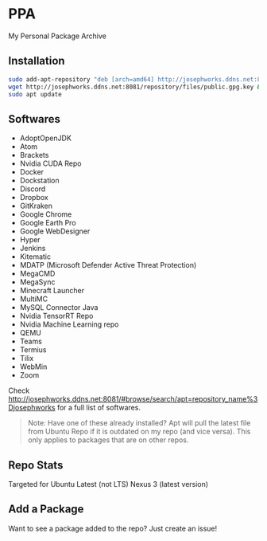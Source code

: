 # PPA
My Personal Package Archive

## Installation

```bash
sudo add-apt-repository "deb [arch=amd64] http://josephworks.ddns.net:8081/repository/josephworks $(lsb_release -cs) main"
wget http://josephworks.ddns.net:8081/repository/files/public.gpg.key && sudo apt-key add public.gpg.key && rm public.gpg.key
sudo apt update
```

## Softwares

* AdoptOpenJDK
* Atom
* Brackets
* Nvidia CUDA Repo
* Docker
* Dockstation
* Discord
* Dropbox
* GitKraken
* Google Chrome
* Google Earth Pro
* Google WebDesigner
* Hyper
* Jenkins
* Kitematic
* MDATP (Microsoft Defender Active Threat Protection)
* MegaCMD
* MegaSync
* Minecraft Launcher
* MultiMC
* MySQL Connector Java
* Nvidia TensorRT Repo
* Nvidia Machine Learning repo
* QEMU
* Teams
* Termius
* Tilix
* WebMin
* Zoom

Check http://josephworks.ddns.net:8081/#browse/search/apt=repository_name%3Djosephworks for a full list of softwares.

> Note: Have one of these already installed? Apt will pull the latest file from Ubuntu Repo if it is outdated on my repo (and vice versa). This only applies to packages that are on other repos.

## Repo Stats

Targeted for Ubuntu Latest (not LTS)
Nexus 3 (latest version)

## Add a Package

Want to see a package added to the repo? Just create an issue!
